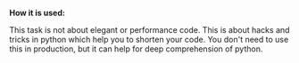 **How it is used:**

This task is not about elegant or performance code.
This is about hacks and tricks in python which help you to shorten your code.
You don't need to use this in production, but it can help for deep comprehension of python.
